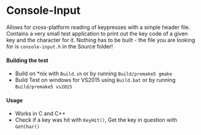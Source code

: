 # Console-Input
Allows for cross-platform reading of keypresses with a simple header file. Contains a very small test application to print out the key code of a given key and the character for it. Nothing has to be built - the file you are looking for is `console-input.h` in the Source folder!

#### Building the test
- Build on *nix with `Build.sh` or by running `Build/premake5 gmake`
- Build Test on windows for VS2015 using `Build.bat` or by running `Build/premake5 vs2015`

#### Usage
- Works in C and C++
- Check if a key was hit with `KeyHit()`, Get the key in question with `GetChar()`
